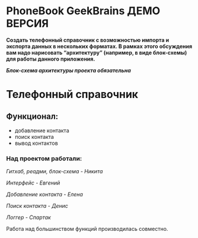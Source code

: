 # PhoneBook GeekBrains ДЕМО ВЕРСИЯ
**Создать телефонный справочник с возможностью импорта и экспорта данных в нескольких форматах.
В рамках этого обсуждения вам надо нарисовать “архитектуру” (например, в виде блок-схемы) для работы данного приложения.**

***Блок-схема архитектуры проекта обязательна***

# Телефонный справочник
## Функционал:
* добавление контакта
* поиск контакта
* вывод контактов

### Над проектом работали:

*Гитхаб, реадми, блок-схема - Никита*

*Интерфейс - Евгений*

*Добавление контакта - Елена*

*Поиск контакта - Денис*

*Логгер - Спартак*

Работа над большинством функций производилась совместно.
